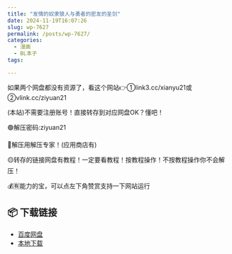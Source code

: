 ```yaml
---
title: "发情的奴隶狼人与勇者的密友的圣剑"
date: 2024-11-19T16:07:26
slug: wp-7627
permalink: /posts/wp-7627/
categories:
  - 漫画
  - BL本子
tags:

---
```


如果两个网盘都没有资源了，看这个网站👉①link3.cc/xianyu21或②vlink.cc/ziyuan21

(本站)不需要注册账号！直接转存到对应网盘OK？懂吧！

🟢解压密码:ziyuan21

🔵解压用解压专家！(应用商店有)

🟡转存的链接网盘有教程！一定要看教程！按教程操作！不按教程操作你不会解压！

💰🈶能力的宝，可以点左下角赞赏支持一下网站运行

## 📦 下载链接
- [百度网盘](https://blziyuan21.com/pay-download/7627?key=1790a1b0ca&down_id=0)
- [本地下载](https://blziyuan21.com/pay-download/7627?key=1790a1b0ca&down_id=1)

